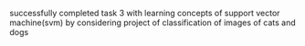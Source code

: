 successfully completed task 3 with learning concepts of support vector machine(svm) by considering project of classification of images of cats and dogs
